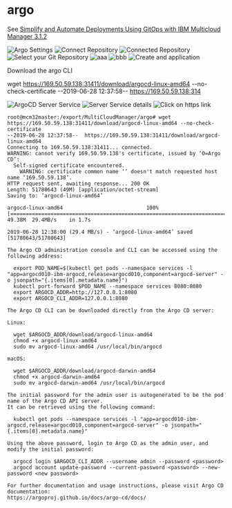 # argo
See [Simplify and Automate Deployments Using GitOps with IBM Multicloud Manager 3.1.2](https://www.ibm.com/cloud/blog/simplify-and-automate-deployments-using-gitops-with-ibm-multicloud-manager-3-1-2)

![Argo Settings](images/2019/06/argo-settings.png)
![Connect Repository](images/2019/06/connect-repository.png)
![Connected Repository](images/2019/06/connected-repository.png)
![Select your Git Repository](images/2019/06/select-your-git-repository.png)
![aaa](images/2019/06/aaa.png)
![bbb](images/2019/06/bbb.png)
![Create and application](images/2019/06/create-and-application.png)

Download the argo CLI

wget https://169.50.59.138:31411/download/argocd-linux-amd64 --no-check-certificate
--2019-06-28 12:37:58--  https://169.50.59.138:314

![ArgoCD Server Service](images/2019/06/argocd-server-service.png)
![Server Service details](images/2019/06/server-service-details.png)
![Click on https link](images/2019/06/click-on-https-link.png)

```
root@mcm32master:/export/MultiCloudManager/argo# wget https://169.50.59.138:31411/download/argocd-linux-amd64 --no-check-certificate
--2019-06-28 12:37:58--  https://169.50.59.138:31411/download/argocd-linux-amd64
Connecting to 169.50.59.138:31411... connected.
WARNING: cannot verify 169.50.59.138's certificate, issued by ‘O=Argo CD’:
  Self-signed certificate encountered.
    WARNING: certificate common name ‘’ doesn't match requested host name ‘169.50.59.138’.
HTTP request sent, awaiting response... 200 OK
Length: 51780643 (49M) [application/octet-stream]
Saving to: ‘argocd-linux-amd64’

argocd-linux-amd64                           100%[============================================================================================>]  49.38M  29.4MB/s    in 1.7s    

2019-06-28 12:38:00 (29.4 MB/s) - ‘argocd-linux-amd64’ saved [51780643/51780643]
```

```
The Argo CD administration console and CLI can be accessed using the following address:

  export POD_NAME=$(kubectl get pods --namespace services -l "app=argocd010-ibm-argocd,release=argocd010,component=argocd-server" -o jsonpath="{.items[0].metadata.name}")
  kubectl port-forward $POD_NAME --namespace services 8080:8080
  export ARGOCD_ADDR=http://127.0.0.1:8080
  export ARGOCD_CLI_ADDR=127.0.0.1:8080
```

```
The Argo CD CLI can be downloaded directly from the Argo CD server:

Linux:

  wget $ARGOCD_ADDR/download/argocd-linux-amd64
  chmod +x argocd-linux-amd64
  sudo mv argocd-linux-amd64 /usr/local/bin/argocd

macOS:

  wget $ARGOCD_ADDR/download/argocd-darwin-amd64
  chmod +x argocd-darwin-amd64
  sudo mv argocd-darwin-amd64 /usr/local/bin/argocd
```

```
The initial password for the admin user is autogenerated to be the pod name of the Argo CD API server.
It can be retrieved using the following command:

  kubectl get pods --namespace services -l "app=argocd010-ibm-argocd,release=argocd010,component=argocd-server" -o jsonpath="{.items[0].metadata.name}"

Using the above password, login to Argo CD as the admin user, and modify the initial password:

  argocd login $ARGOCD_CLI_ADDR --username admin --password <password>
  argocd account update-password --current-password <password> --new-password <new password>

For further documentation and usage instructions, please visit Argo CD documentation:
https://argoproj.github.io/docs/argo-cd/docs/
```
